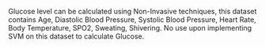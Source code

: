 Glucose level can be calculated using Non-Invasive techniques, this dataset contains Age, Diastolic Blood Pressure,	Systolic Blood Pressure,	Heart Rate,	Body Temperature, SPO2, Sweating, Shivering.
No use upon implementing SVM on this dataset to calculate Glucose.
